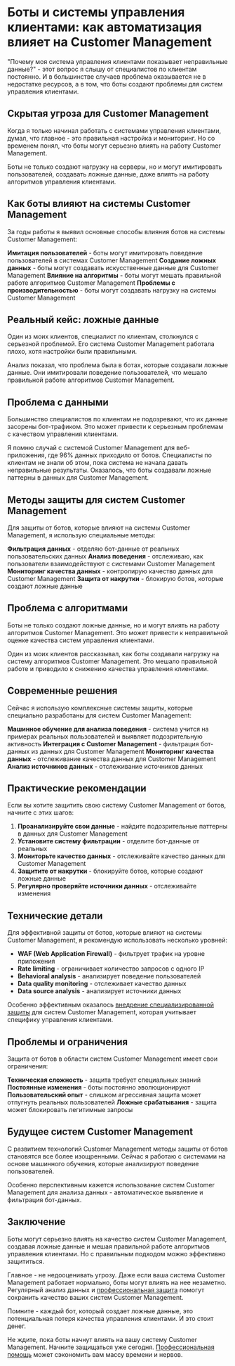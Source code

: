 # Боты и системы управления клиентами: как автоматизация влияет на Customer Management

"Почему моя система управления клиентами показывает неправильные данные?" - этот вопрос я слышу от специалистов по клиентам постоянно. И в большинстве случаев проблема оказывается не в недостатке ресурсов, а в том, что боты создают проблемы для систем управления клиентами.

## Скрытая угроза для Customer Management

Когда я только начинал работать с системами управления клиентами, думал, что главное - это правильная настройка и мониторинг. Но со временем понял, что боты могут серьезно влиять на работу Customer Management.

Боты не только создают нагрузку на серверы, но и могут имитировать пользователей, создавать ложные данные, даже влиять на работу алгоритмов управления клиентами.

## Как боты влияют на системы Customer Management

За годы работы я выявил основные способы влияния ботов на системы Customer Management:

**Имитация пользователей** - боты могут имитировать поведение пользователей в системах Customer Management
**Создание ложных данных** - боты могут создавать искусственные данные для Customer Management
**Влияние на алгоритмы** - боты могут мешать правильной работе алгоритмов Customer Management
**Проблемы с производительностью** - боты могут создавать нагрузку на системы Customer Management

## Реальный кейс: ложные данные

Один из моих клиентов, специалист по клиентам, столкнулся с серьезной проблемой. Его система Customer Management работала плохо, хотя настройки были правильными.

Анализ показал, что проблема была в ботах, которые создавали ложные данные. Они имитировали поведение пользователей, что мешало правильной работе алгоритмов Customer Management.

## Проблема с данными

Большинство специалистов по клиентам не подозревают, что их данные засорены бот-трафиком. Это может привести к серьезным проблемам с качеством управления клиентами.

Я помню случай с системой Customer Management для веб-приложения, где 96% данных приходило от ботов. Специалисты по клиентам не знали об этом, пока система не начала давать неправильные результаты. Оказалось, что боты создавали ложные паттерны в данных для Customer Management.

## Методы защиты для систем Customer Management

Для защиты от ботов, которые влияют на системы Customer Management, я использую специальные методы:

**Фильтрация данных** - отделяю бот-данные от реальных пользовательских данных
**Анализ поведения** - отслеживаю, как пользователи взаимодействуют с системами Customer Management
**Мониторинг качества данных** - контролирую качество данных для Customer Management
**Защита от накрутки** - блокирую ботов, которые создают ложные данные

## Проблема с алгоритмами

Боты не только создают ложные данные, но и могут влиять на работу алгоритмов Customer Management. Это может привести к неправильной оценке качества систем управления клиентами.

Один из моих клиентов рассказывал, как боты создавали нагрузку на систему алгоритмов Customer Management. Это мешало правильной работе и приводило к снижению качества управления клиентами.

## Современные решения

Сейчас я использую комплексные системы защиты, которые специально разработаны для систем Customer Management:

**Машинное обучение для анализа поведения** - система учится на примерах реальных пользователей и выявляет подозрительную активность
**Интеграция с Customer Management** - фильтрация бот-данных из данных для Customer Management
**Мониторинг качества данных** - отслеживание качества данных для Customer Management
**Анализ источников данных** - отслеживание источников данных

## Практические рекомендации

Если вы хотите защитить свою систему Customer Management от ботов, начните с этих шагов:

1. **Проанализируйте свои данные** - найдите подозрительные паттерны в данных для Customer Management
2. **Установите систему фильтрации** - отделите бот-данные от реальных
3. **Мониторьте качество данных** - отслеживайте качество данных для Customer Management
4. **Защитите от накрутки** - блокируйте ботов, которые создают ложные данные
5. **Регулярно проверяйте источники данных** - отслеживайте изменения

## Технические детали

Для эффективной защиты от ботов, которые влияют на системы Customer Management, я рекомендую использовать несколько уровней:

- **WAF (Web Application Firewall)** - фильтрует трафик на уровне приложения
- **Rate limiting** - ограничивает количество запросов с одного IP
- **Behavioral analysis** - анализирует поведение пользователей
- **Data quality monitoring** - отслеживает качество данных
- **Data source analysis** - анализирует источники данных

Особенно эффективным оказалось [внедрение специализированной защиты](https://progaem.com/ustanovka-antibота-usluga-po-zashhite-ot-botов-vashih-sajtов-na-различных-cms-системах.html) для систем Customer Management, которая учитывает специфику управления клиентами.

## Проблемы и ограничения

Защита от ботов в области систем Customer Management имеет свои ограничения:

**Техническая сложность** - защита требует специальных знаний
**Постоянные изменения** - боты постоянно эволюционируют
**Пользовательский опыт** - слишком агрессивная защита может отпугнуть реальных пользователей
**Ложные срабатывания** - защита может блокировать легитимные запросы

## Будущее систем Customer Management

С развитием технологий Customer Management методы защиты от ботов становятся все более изощренными. Сейчас я работаю с системами на основе машинного обучения, которые анализируют поведение пользователей.

Особенно перспективным кажется использование систем Customer Management для анализа данных - автоматическое выявление и фильтрация бот-данных.

## Заключение

Боты могут серьезно влиять на качество систем Customer Management, создавая ложные данные и мешая правильной работе алгоритмов управления клиентами. Но с правильным подходом можно эффективно защититься.

Главное - не недооценивать угрозу. Даже если ваша система Customer Management работает нормально, боты могут влиять на нее незаметно. Регулярный анализ данных и [профессиональная защита](https://progaem.com/ustanovka-antibота-usluga-po-zashhite-ot-botов-vashih-sajtов-na-различных-cms-системах.html) помогут сохранить качество ваших систем Customer Management.

Помните - каждый бот, который создает ложные данные, это потенциальная потеря качества управления клиентами. И это стоит денег.

Не ждите, пока боты начнут влиять на вашу систему Customer Management. Начните защищаться уже сегодня. [Профессиональная помощь](https://progaem.com/ustanovka-antibота-usluga-po-zashhite-ot-botов-vashih-sajtов-na-различных-cms-системах.html) может сэкономить вам массу времени и нервов.
